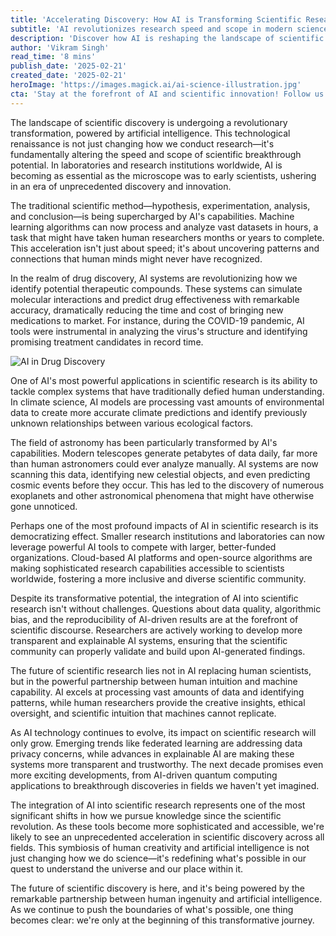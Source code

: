 ```yaml
---
title: 'Accelerating Discovery: How AI is Transforming Scientific Research'
subtitle: 'AI revolutionizes research speed and scope in modern science'
description: 'Discover how AI is reshaping the landscape of scientific research by speeding up discoveries and expanding the scope of scientific breakthroughs. From revolutionizing drug discovery to unlocking the mysteries of the cosmos, AI is a game-changer in the field of modern science.'
author: 'Vikram Singh'
read_time: '8 mins'
publish_date: '2025-02-21'
created_date: '2025-02-21'
heroImage: 'https://images.magick.ai/ai-science-illustration.jpg'
cta: 'Stay at the forefront of AI and scientific innovation! Follow us on LinkedIn for daily updates on groundbreaking discoveries and technological advancements reshaping the future of research.'
---
```


The landscape of scientific discovery is undergoing a revolutionary transformation, powered by artificial intelligence. This technological renaissance is not just changing how we conduct research—it's fundamentally altering the speed and scope of scientific breakthrough potential. In laboratories and research institutions worldwide, AI is becoming as essential as the microscope was to early scientists, ushering in an era of unprecedented discovery and innovation.

The traditional scientific method—hypothesis, experimentation, analysis, and conclusion—is being supercharged by AI's capabilities. Machine learning algorithms can now process and analyze vast datasets in hours, a task that might have taken human researchers months or years to complete. This acceleration isn't just about speed; it's about uncovering patterns and connections that human minds might never have recognized.

In the realm of drug discovery, AI systems are revolutionizing how we identify potential therapeutic compounds. These systems can simulate molecular interactions and predict drug effectiveness with remarkable accuracy, dramatically reducing the time and cost of bringing new medications to market. For instance, during the COVID-19 pandemic, AI tools were instrumental in analyzing the virus's structure and identifying promising treatment candidates in record time.

![AI in Drug Discovery](https://images.magick.ai/ai-drug-discovery.jpg)

One of AI's most powerful applications in scientific research is its ability to tackle complex systems that have traditionally defied human understanding. In climate science, AI models are processing vast amounts of environmental data to create more accurate climate predictions and identify previously unknown relationships between various ecological factors.

The field of astronomy has been particularly transformed by AI's capabilities. Modern telescopes generate petabytes of data daily, far more than human astronomers could ever analyze manually. AI systems are now scanning this data, identifying new celestial objects, and even predicting cosmic events before they occur. This has led to the discovery of numerous exoplanets and other astronomical phenomena that might have otherwise gone unnoticed.

Perhaps one of the most profound impacts of AI in scientific research is its democratizing effect. Smaller research institutions and laboratories can now leverage powerful AI tools to compete with larger, better-funded organizations. Cloud-based AI platforms and open-source algorithms are making sophisticated research capabilities accessible to scientists worldwide, fostering a more inclusive and diverse scientific community.

Despite its transformative potential, the integration of AI into scientific research isn't without challenges. Questions about data quality, algorithmic bias, and the reproducibility of AI-driven results are at the forefront of scientific discourse. Researchers are actively working to develop more transparent and explainable AI systems, ensuring that the scientific community can properly validate and build upon AI-generated findings.

The future of scientific research lies not in AI replacing human scientists, but in the powerful partnership between human intuition and machine capability. AI excels at processing vast amounts of data and identifying patterns, while human researchers provide the creative insights, ethical oversight, and scientific intuition that machines cannot replicate.

As AI technology continues to evolve, its impact on scientific research will only grow. Emerging trends like federated learning are addressing data privacy concerns, while advances in explainable AI are making these systems more transparent and trustworthy. The next decade promises even more exciting developments, from AI-driven quantum computing applications to breakthrough discoveries in fields we haven't yet imagined.

The integration of AI into scientific research represents one of the most significant shifts in how we pursue knowledge since the scientific revolution. As these tools become more sophisticated and accessible, we're likely to see an unprecedented acceleration in scientific discovery across all fields. This symbiosis of human creativity and artificial intelligence is not just changing how we do science—it's redefining what's possible in our quest to understand the universe and our place within it.

The future of scientific discovery is here, and it's being powered by the remarkable partnership between human ingenuity and artificial intelligence. As we continue to push the boundaries of what's possible, one thing becomes clear: we're only at the beginning of this transformative journey.